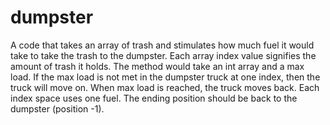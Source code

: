 # dumpster
A code that takes an array of trash and stimulates how much fuel it would take to take the trash to the dumpster. Each array index value signifies the amount of trash it holds. The method would take an int array and a max load. If the max load is not met in the dumpster truck at one index, then the truck will move on. When max load is reached, the truck moves back. Each index space uses one fuel. The ending position should be back to the dumpster (position -1). 
